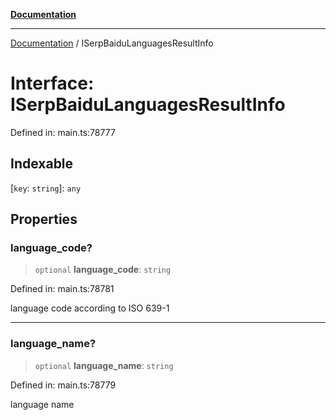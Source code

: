 [**Documentation**](../README.md)

***

[Documentation](../README.md) / ISerpBaiduLanguagesResultInfo

# Interface: ISerpBaiduLanguagesResultInfo

Defined in: main.ts:78777

## Indexable

\[`key`: `string`\]: `any`

## Properties

### language\_code?

> `optional` **language\_code**: `string`

Defined in: main.ts:78781

language code according to ISO 639-1

***

### language\_name?

> `optional` **language\_name**: `string`

Defined in: main.ts:78779

language name
